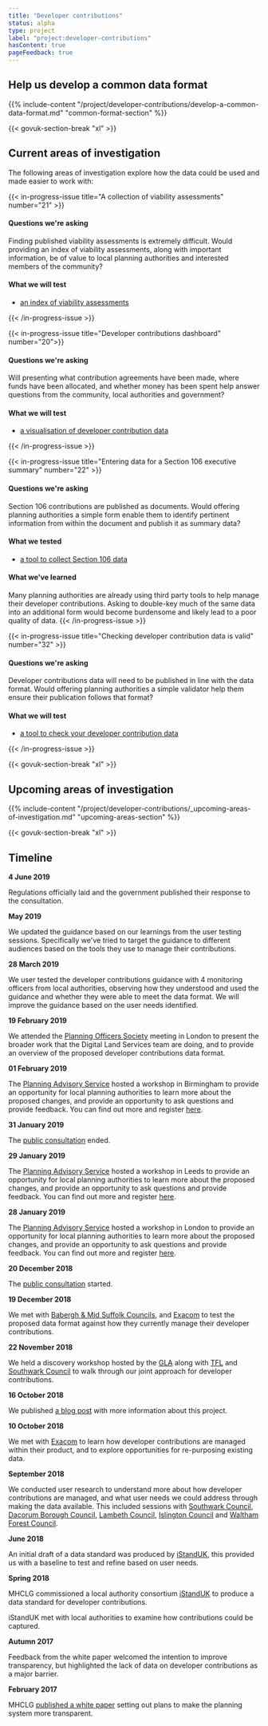 ```yaml
---
title: "Developer contributions"
status: alpha
type: project
label: "project:developer-contributions"
hasContent: true
pageFeedback: true
---
```


## Help us develop a common data format

{{% include-content "/project/developer-contributions/develop-a-common-data-format.md" "common-format-section" %}}

{{< govuk-section-break "xl" >}}

## Current areas of investigation

The following areas of investigation explore how the data could be used and made easier to work with:

{{< in-progress-issue title="A collection of viability assessments" number="21" >}}

#### Questions we're asking

Finding published viability assessments is extremely difficult. Would providing an index of viability assessments, along with important information, be of value to local planning authorities and interested members of the community?

#### What we will test

* [an index of viability assessments](https://section-106-prototype.cloudapps.digital/viability/)

{{< /in-progress-issue >}}


{{< in-progress-issue title="Developer contributions dashboard" number="20">}}
#### Questions we're asking

Will presenting what contribution agreements have been made, where funds have been allocated, and whether money has been spent help answer questions from the community, local authorities and government?

#### What we will test

* [a visualisation of developer contribution data](https://section-106-prototype.cloudapps.digital/developer-contributions/section106-wide)

{{< /in-progress-issue >}}


{{< in-progress-issue title="Entering data for a Section 106 executive summary" number="22" >}}
#### Questions we're asking

Section 106 contributions are published as documents. Would offering planning authorities a simple form enable them to identify pertinent information from within the document and publish it as summary data?

#### What we tested

* [a tool to collect Section 106 data](https://section-106-prototype.cloudapps.digital/create-section106)

#### What we've learned

Many planning authorities are already using third party tools to help manage their developer contributions. Asking to double-key much of the same data into an additional form would become burdensome and likely lead to a poor quality of data.
{{< /in-progress-issue >}}


{{< in-progress-issue title="Checking developer contribution data is valid" number="32" >}}
#### Questions we're asking

Developer contributions data will need to be published in line with the data format. Would offering planning authorities a simple validator help them ensure their publication follows that format?

#### What we will test

* [a tool to check your developer contribution data](https://section-106-prototype.cloudapps.digital/validate-start)

{{< /in-progress-issue >}}

{{< govuk-section-break "xl" >}}

## Upcoming areas of investigation

{{% include-content "/project/developer-contributions/_upcoming-areas-of-investigation.md" "upcoming-areas-section" %}}

{{< govuk-section-break "xl" >}}

## Timeline

**4 June 2019**

Regulations officially laid and the government published their response to the consultation.

**May 2019**

We updated the guidance based on our learnings from the user testing sessions. Specifically we've tried to target the guidance to different audiences based on the tools they use to manage their contributions.

**28 March 2019**

We user tested the developer contributions guidance with 4 monitoring officers from local authorities, observing how they understood and used the guidance and whether they were able to meet the data format. We will improve the guidance based on the user needs identified.

**19 February 2019**

We attended the [Planning Officers Society](http://www.planningofficers.org.uk/) meeting in London to present the broader work that the Digital Land Services team are doing, and to provide an overview of the proposed developer contributions data format.

**01 February 2019**

The [Planning Advisory Service](https://www.local.gov.uk/pas) hosted a workshop in Birmingham to provide an opportunity for local planning authorities to learn more about the proposed changes, and provide an opportunity to ask questions and provide feedback. You can find out more and register [here](https://www.eventbrite.co.uk/e/monitoring-data-workshop-with-mhclg-viability-cil-and-section-106-birmingham-tickets-54968274589).

**31 January 2019**

The [public consultation](https://www.gov.uk/government/consultations/developer-contributions-reform-technical-consultation) ended.

**29 January 2019**

The [Planning Advisory Service](https://www.local.gov.uk/pas) hosted a workshop in Leeds to provide an opportunity for local planning authorities to learn more about the proposed changes, and provide an opportunity to ask questions and provide feedback. You can find out more and register [here](https://www.eventbrite.co.uk/e/monitoring-data-workshop-with-mhclg-viability-cil-and-section-106-leeds-tickets-54919539822).

**28 January 2019**

The [Planning Advisory Service](https://www.local.gov.uk/pas) hosted a workshop in London to provide an opportunity for local planning authorities to learn more about the proposed changes, and provide an opportunity to ask questions and provide feedback. You can find out more and register [here](https://www.eventbrite.co.uk/e/monitoring-data-workshop-with-mhclg-viability-cil-and-section-106-london-tickets-54919493684).

**20 December 2018**

The [public consultation](https://www.gov.uk/government/consultations/developer-contributions-reform-technical-consultation) started.

**19 December 2018**

We met with [Babergh & Mid Suffolk Councils](https://www.midsuffolk.gov.uk/), and [Exacom](http://exacom.co.uk/) to test the proposed data format against how they currently manage their developer contributions.

**22 November 2018**

We held a discovery workshop hosted by the [GLA](https://www.london.gov.uk/) along with [TFL](https://tfl.gov.uk/) and [Southwark Council](https://www.southwark.gov.uk/) to walk through our joint approach for developer contributions.

**16 October 2018**

We published [a blog post](https://mhclgdigital.blog.gov.uk/2018/10/16/making-developer-contributions-open-and-transparent/) with more information about this project.

**10 October 2018**

We met with [Exacom](http://exacom.co.uk/) to learn how developer contributions are managed within their product, and to explore opportunities for re-purposing existing data.

**September 2018**

We conducted user research to understand more about how developer contributions are managed, and what user needs we could address through making the data available. This included sessions with [Southwark Council](https://www.southwark.gov.uk/), [Dacorum Borough Council](http://www.dacorum.gov.uk/), [Lambeth Council](https://www.lambeth.gov.uk), [Islington Council](https://www.islington.gov.uk/) and [Waltham Forest Council](https://walthamforest.gov.uk/).

**June 2018**

An initial draft of a data standard was produced by [iStandUK](https://istanduk.org/), this provided us with a baseline to test and refine based on user needs.

**Spring 2018**

MHCLG commissioned a local authority consortium [iStandUK](https://istanduk.org/) to produce a data standard for developer contributions.

iStandUK met with local authorities to examine how contributions could be captured.

**Autumn 2017**

Feedback from the white paper welcomed the intention to improve transparency, but highlighted the lack of data on developer contributions as a major barrier.

**February 2017**

MHCLG [published a white paper](https://www.gov.uk/government/collections/housing-white-paper) setting out plans to make the planning system more transparent.
